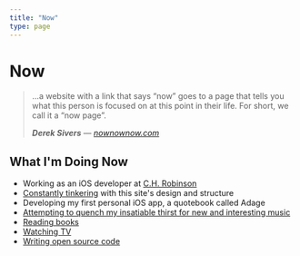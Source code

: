 ```yaml
---
title: "Now"
type: page
---
```


# Now

> …a website with a link that says “now” goes to a page that tells you what this person is focused on at this point in their life. For short, we call it a “now page”.
>
> ***Derek Sivers*** — <cite>[nownownow.com][1]</cite>

[1]: http://nownownow.com/about

## What I'm Doing Now

- Working as an iOS developer at [C.H. Robinson](http://chrobinson.com)
- [Constantly tinkering](https://github.com/hisaac/hisaac.net/commits/master) with this site's design and structure
- Developing my first personal iOS app, a quotebook called Adage
- [Attempting to quench my insatiable thirst for new and interesting music](https://www.last.fm/user/hisaaac)
- [Reading books](https://www.goodreads.com/review/list/32098770-isaac?shelf=currently-reading)
- [Watching TV](https://trakt.tv/users/hisaac/history/)
- [Writing open source code](https://github.com/hisaac)
